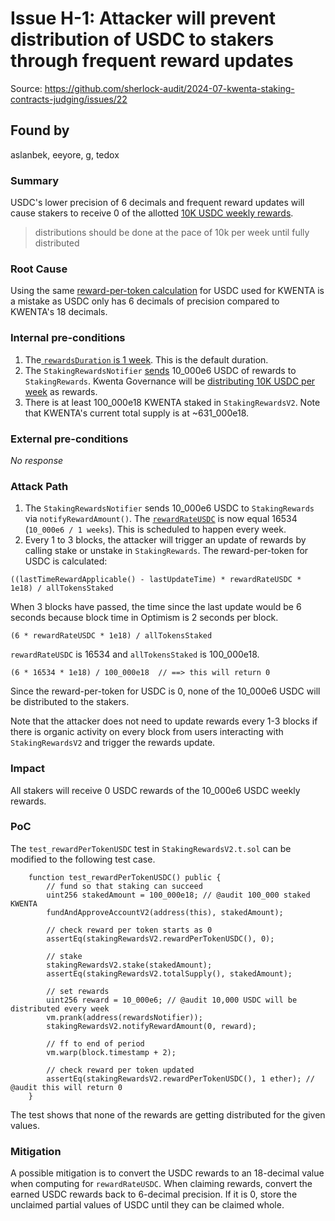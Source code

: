 # Issue H-1: Attacker will prevent distribution of USDC to stakers through frequent reward updates 

Source: https://github.com/sherlock-audit/2024-07-kwenta-staking-contracts-judging/issues/22 

## Found by 
aslanbek, eeyore, g, tedox
### Summary

USDC's lower precision of 6 decimals and frequent reward updates will cause stakers to receive 0 of the allotted [10K USDC weekly rewards](https://gov.kwenta.eth.limo/kips/kip-127#specification).

> distributions should be done at the pace of 10k per week until fully distributed

### Root Cause

Using the same [reward-per-token calculation](https://github.com/sherlock-audit/2024-07-kwenta-staking-contracts/blob/main/token/contracts/StakingRewardsV2.sol#L455) for USDC used for KWENTA is a mistake as USDC only has 6 decimals of precision compared to KWENTA's 18 decimals. 

### Internal pre-conditions

1. The[ `rewardsDuration` is 1 week](https://github.com/sherlock-audit/2024-07-kwenta-staking-contracts/blob/main/token/contracts/StakingRewardsV2.sol#L187). This is the default duration.
2. The `StakingRewardsNotifier` [sends](https://github.com/sherlock-audit/2024-07-kwenta-staking-contracts/blob/main/token/contracts/StakingRewardsNotifier.sol#L92) 10_000e6 USDC of rewards to `StakingRewards`. Kwenta Governance will be [distributing 10K USDC per week](https://gov.kwenta.eth.limo/kips/kip-127#specification) as rewards. 
3. There is at least 100_000e18 KWENTA staked in `StakingRewardsV2`. Note that KWENTA's current total supply is at ~631_000e18. 

### External pre-conditions

_No response_

### Attack Path

1. The `StakingRewardsNotifier` sends 10_000e6 USDC to `StakingRewards` via `notifyRewardAmount()`. The [`rewardRateUSDC`](https://github.com/sherlock-audit/2024-07-kwenta-staking-contracts/blob/main/token/contracts/StakingRewardsV2.sol#L652) is now equal 16534 (`10_000e6 / 1 weeks`). This is scheduled to happen every week.
2. Every 1 to 3 blocks, the attacker will trigger an update of rewards by calling stake or unstake in `StakingRewards`. The reward-per-token for USDC is calculated:
```solidity
((lastTimeRewardApplicable() - lastUpdateTime) * rewardRateUSDC * 1e18) / allTokensStaked
```
When 3 blocks have passed, the time since the last update would be 6 seconds because block time in Optimism is 2 seconds per block. 
```solidity
(6 * rewardRateUSDC * 1e18) / allTokensStaked
```
`rewardRateUSDC` is 16534 and `allTokensStaked` is 100_000e18.
```solidity
(6 * 16534 * 1e18) / 100_000e18  // ==> this will return 0
```
Since the reward-per-token for USDC is 0, none of the 10_000e6 USDC will be distributed to the stakers.

Note that the attacker does not need to update rewards every 1-3 blocks if there is organic activity on every block from users interacting with `StakingRewardsV2` and trigger the rewards update.

### Impact

All stakers will receive 0 USDC rewards of the 10_000e6 USDC weekly rewards. 

### PoC

The `test_rewardPerTokenUSDC` test in `StakingRewardsV2.t.sol` can be modified to the following test case.

```solidity
    function test_rewardPerTokenUSDC() public {
        // fund so that staking can succeed
        uint256 stakedAmount = 100_000e18; // @audit 100_000 staked KWENTA
        fundAndApproveAccountV2(address(this), stakedAmount);

        // check reward per token starts as 0
        assertEq(stakingRewardsV2.rewardPerTokenUSDC(), 0);

        // stake
        stakingRewardsV2.stake(stakedAmount);
        assertEq(stakingRewardsV2.totalSupply(), stakedAmount);

        // set rewards
        uint256 reward = 10_000e6; // @audit 10,000 USDC will be distributed every week
        vm.prank(address(rewardsNotifier));
        stakingRewardsV2.notifyRewardAmount(0, reward);

        // ff to end of period
        vm.warp(block.timestamp + 2);

        // check reward per token updated
        assertEq(stakingRewardsV2.rewardPerTokenUSDC(), 1 ether); // @audit this will return 0
    }
```

The test shows that none of the rewards are getting distributed for the given values.

### Mitigation

A possible mitigation is to convert the USDC rewards to an 18-decimal value when computing for `rewardRateUSDC`. When claiming rewards, convert the earned USDC rewards back to 6-decimal precision. If it is 0, store the unclaimed partial values of USDC until they can be claimed whole.

